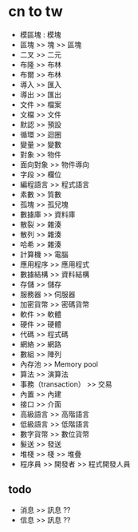 # cn to tw 

- 模區塊 : 模塊
- 區塊 >> 塊 >> 區塊
- 二叉 >> 二元
- 布隆 >> 布林
- 布爾 >> 布林
- 導入 >> 匯入
- 導出 >> 匯出
- 文件 >> 檔案
- 文檔 >> 文件
- 默認 >> 預設
- 循環 >> 迴圈
- 變量 >> 變數
- 對象 >> 物件
- 面向對象 >> 物件導向
- 字段 >> 欄位
- 編程語言 >> 程式語言
- 素數 >> 質數
- 孤塊 >> 孤兒塊
- 數據庫 >> 資料庫
- 散裂 >> 雜湊
- 散列 >> 雜湊
- 哈希 >> 雜湊
- 計算機 >> 電腦
- 應用程序 >> 應用程式
- 數據結構 >> 資料結構
- 存儲 >> 儲存
- 服務器 >> 伺服器
- 加密貨幣 >> 密碼貨幣
- 軟件 >> 軟體
- 硬件 >> 硬體
- 代碼 >> 程式碼
- 網絡 >> 網路
- 數組 >> 陣列
- 內存池 >> Memory pool
- 算法 >> 演算法
- 事務（transaction） >> 交易
- 內置 >> 內建
- 接口 >> 介面
- 高級語言 >> 高階語言
- 低級語言 >> 低階語言
- 數字貨幣 >> 數位貨幣
- 髮送 >> 發送
- 堆棧 >> 棧 >> 堆疊
- 程序員 >> 開發者 >> 程式開發人員
 
 
 ## todo 
 - 消息 >> 訊息 ??
 - 信息 >> 訊息 ??